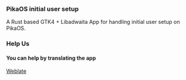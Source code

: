 ### PikaOS initial user setup
A Rust based GTK4 + Libadwaita App
for handling initial user setup on PikaOS.

### Help Us

#### You can help by translating the app
[Weblate](https://hosted.weblate.org/projects/pikaos/pika-first-setup/)

